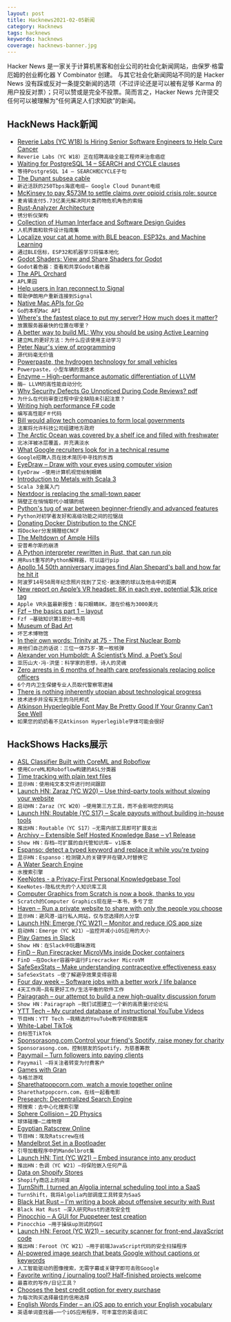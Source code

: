 ```yaml
---
layout: post
title: Hacknews2021-02-05新闻
category: Hacknews
tags: hacknews
keywords: hacknews
coverage: hacknews-banner.jpg
---
```


Hacker News 是一家关于计算机黑客和创业公司的社会化新闻网站，由保罗·格雷厄姆的创业孵化器 Y Combinator 创建。
与其它社会化新闻网站不同的是 Hacker News 没有踩或反对一条提交新闻的选项（不过评论还是可以被有足够 Karma 的用户投反对票）；只可以赞或是完全不投票。简而言之，Hacker News 允许提交任何可以被理解为“任何满足人们求知欲”的新闻。

## HackNews Hack新闻


- [Reverie Labs (YC W18) Is Hiring Senior Software Engineers to Help Cure Cancer](https://jobs.lever.co/reverielabs/3215ba2d-a3be-412b-954d-10e1e75eb078)
- `Reverie Labs（YC W18）正在招聘高级全能工程师来治愈癌症`
- [Waiting for PostgreSQL 14 – SEARCH and CYCLE clauses](https://www.depesz.com/2021/02/04/waiting-for-postgresql-14-search-and-cycle-clauses/)
- `等待PostgreSQL 14 – SEARCH和CYCLE子句`
- [The Dunant subsea cable](https://cloud.google.com/blog/products/infrastructure/googles-dunant-subsea-cable-is-now-ready-for-service)
- `新近活跃的250Tbps海底电缆– Google Cloud Dunant电缆`
- [McKinsey to pay $573M to settle claims over opioid crisis role: source](https://www.reuters.com/article/us-usa-mckinsey-idUSKBN2A405Q)
- `麦肯锡支付5.73亿美元解决阿片类药物危机角色的索赔`
- [Rust-Analyzer Architecture](https://github.com/rust-analyzer/rust-analyzer/blob/master/docs/dev/architecture.md)
- `锈分析仪架构`
- [Collection of Human Interface and Software Design Guides](http://www.geofcrowl.com/blog/articles/2020/2/17/collection-higs/)
- `人机界面和软件设计指南集`
- [Localize your cat at home with BLE beacon, ESP32s, and Machine Learning](https://github.com/filipsPL/cat-localizer)
- `通过BLE信标，ESP32和机器学习将猫本地化`
- [Godot Shaders: View and Share Shaders for Godot](https://godotshaders.com/)
- `Godot着色器：查看和共享Godot着色器`
- [The APL Orchard](https://www.dyalog.com/blog/2021/02/the-apl-orchard/)
- `APL果园`
- [Help users in Iran reconnect to Signal](https://signal.org/blog/help-iran-reconnect/)
- `帮助伊朗用户重新连接到Signal`
- [Native Mac APIs for Go](https://github.com/progrium/macdriver)
- `Go的本机Mac API`
- [Where's the fastest place to put my server? How much does it matter?](http://calpaterson.com/latency.html)
- `放置服务器最快的位置在哪里？`
- [A better way to build ML: Why you should be using Active Learning](https://humanloop.com/blog/why-you-should-be-using-active-learning/)
- `建立ML的更好方法：为什么应该使用主动学习`
- [Peter Naur's view of programming](https://hiringengineersbook.com/post/autonomy)
- `源代码毫无价值`
- [Powerpaste, the hydrogen technology for small vehicles](https://www.fraunhofer.de/en/press/research-news/2021/february-2021/hydrogen-powered-drives-for-e-scooters.html)
- `Powerpaste，小型车辆的氢技术`
- [Enzyme – High-performance automatic differentiation of LLVM](https://enzyme.mit.edu/)
- `酶– LLVM的高性能自动分化`
- [Why Security Defects Go Unnoticed During Code Reviews? pdf](http://amiangshu.com/papers/paul-ICSE-2021.pdf)
- `为什么在代码审查过程中安全缺陷未引起注意？ `
- [Writing high performance F# code](https://bartoszsypytkowski.com/writing-high-performance-f-code/)
- `编写高性能F＃代码`
- [Bill would allow tech companies to form local governments](https://www.reviewjournal.com/news/politics-and-government/2021-legislature/bill-would-allow-tech-companies-to-create-local-governments-2272887/)
- `法案将允许科技公司组建地方政府`
- [The Arctic Ocean was covered by a shelf ice and filled with freshwater](https://www.awi.de/en/about-us/service/press/single-view/arktischer-ozean-bedeckt-von-schelfeisen-und-voller-suesswasser.html)
- `北冰洋被冰层覆盖，并充满淡水`
- [What Google recruiters look for in a technical resume](https://leetresumes.com/blog/what-google-recruiters-look-for-in-a-technical-resume)
- `Google招聘人员在技术简历中寻找的东西`
- [EyeDraw – Draw with your eyes using computer vision](https://fabridigua.medium.com/eyedraw-how-to-draw-with-your-eyes-using-computer-vision-226317501e6a)
- `EyeDraw –使用计算机视觉绘制眼睛`
- [Introduction to Metals with Scala 3](https://medium.com/virtuslab/introduction-to-metals-with-scala-3-79ebf3120a95)
- `Scala 3金属入门`
- [Nextdoor is replacing the small-town paper](https://onezero.medium.com/nextdoor-is-quietly-replacing-the-small-town-paper-ca583962c15a)
- `隔壁正在悄悄取代小城镇的纸`
- [Python's tug of war between beginner-friendly and advanced features](https://aroberge.blogspot.com/2021/02/pythons-tug-of-war-between-beginner.html)
- `Python对初学者友好和高级功能之间的拉锯战`
- [Donating Docker Distribution to the CNCF](https://www.docker.com/blog/donating-docker-distribution-to-the-cncf/)
- `将Docker分发捐赠给CNCF`
- [The Meltdown of Ample Hills](https://marker.medium.com/the-shocking-meltdown-of-ample-hills-brooklyns-hottest-ice-cream-company-66b27dc1791d)
- `安普希尔斯的崩溃`
- [A Python interpreter rewritten in Rust, that can run pip](https://rustpython.github.io/featured/2021/01/26/pip-support.html)
- `用Rust重写的Python解释器，可以运行pip`
- [Apollo 14 50th anniversary images find Alan Shepard's ball and how far he hit it](https://www.bbc.com/sport/golf/55927727)
- `阿波罗14号50周年纪念照片找到了艾伦·谢泼德的球以及他击中的距离`
- [New report on Apple’s VR headset: 8K in each eye, potential $3k price tag](https://arstechnica.com/gadgets/2021/02/new-report-on-apples-vr-headset-8k-in-each-eye-potential-3000-price-tag/)
- `Apple VR头盔最新报告：每只眼睛8K，潜在价格为3000美元`
- [Fzf – the basics part 1 – layout](https://qmacro.org/autodidactics/2021/02/02/fzf-the-basics-1-layout/)
- `Fzf –基础知识第1部分–布局`
- [Museum of Bad Art](http://museumofbadart.org/)
- `坏艺术博物馆`
- [In their own words: Trinity at 75 - The First Nuclear Bomb](https://thebulletin.org/2020/07/in-their-own-words-trinity-at-75/)
- `用他们自己的话说：三位一体75岁-第一枚核弹`
- [Alexander von Humboldt: A Scientist’s Mind, a Poet’s Soul](https://www.thenewatlantis.com/publications/a-scientists-mind-a-poets-soul)
- `亚历山大·冯·洪堡：科学家的思想，诗人的灵魂`
- [Zero arrests in 6 months of health care professionals replacing police officers](https://denverite.com/2021/02/02/in-the-first-six-months-of-health-care-professionals-replacing-police-officers-no-one-they-encountered-was-arrested/)
- `6个月内卫生保健专业人员取代警察零逮捕`
- [There is nothing inherently utopian about technological progress](https://culture.io/manifesto)
- `技术进步并没有天生的乌托邦式`
- [Atkinson Hyperlegible Font May Be Pretty Good If Your Granny Can't See Well](https://christiantietze.de/posts/2021/01/hyperlegible-font/)
- `如果您的奶奶看不见Atkinson Hyperlegible字体可能会很好`


## HackShows Hacks展示

- [ ASL Classifier Built with CoreML and Roboflow](https://github.com/narner/ASL-Classifier-Demo)
- `使用CoreML和Roboflow构建的ASL分类器`
- [ Time tracking with plain text files](https://github.com/jotaen/klog)
- `显示HN：使用纯文本文件进行时间跟踪`
- [Launch HN: Zaraz (YC W20) – Use third-party tools without slowing your website](item?id=26002657)
- `启动HN：Zaraz（YC W20）–使用第三方工具，而不会影响您的网站`
- [Launch HN: Routable (YC S17) – Scale payouts without building in-house tools](item?id=26004340)
- `推出HN：Routable（YC S17）–无需内部工具即可扩展支出`
- [ Archivy – Extensible Self Hosted Knowledge Base – v1 Release](https://archivy.github.io)
- `Show HN：存档–可扩展的自托管知识库– v1版本`
- [ Espanso: detect a typed keyword and replace it while you're typing](https://espanso.org/)
- `显示HN：Espanso：检测键入的关键字并在键入时替换它`
- [ A Water Search Engine](https://findtap.com/)
- `水搜索引擎`
- [ KeeNotes - a Privacy-First Personal Knowledgebase Tool](https://github.com/keevol/keenotes-desktop)
- `KeeNotes-隐私优先的个人知识库工具`
- [ Computer Graphics from Scratch is now a book, thanks to you](https://nostarch.com/computer-graphics-scratch)
- `Scratch的Computer Graphics现在是一本书，多亏了您`
- [ Haven – Run a private website to share with only the people you choose](https://havenweb.org/)
- `显示HN：避风港-运行私人网站，仅与您选择的人分享`
- [Launch HN: Emerge (YC W21) – Monitor and reduce iOS app size](item?id=26014180)
- `启动HN：Emerge（YC W21）–监控并减小iOS应用的大小`
- [ Play Games in Slack](https://bored.social/)
- `Show HN：在Slack中玩趣味游戏`
- [ FinD – Run Firecracker MicroVMs inside Docker containers](https://github.com/anyfiddle/find)
- `FinD –在Docker容器中运行Firecracker MicroVM`
- [ SafeSexStats – Make understanding contraceptive effectiveness easy](https://safesexstats.com/)
- `SafeSexStats –使了解避孕效果变得容易`
- [ Four day week – Software jobs with a better work / life balance](https://www.fourdayweek.io/)
- `4天工作周–具有更好工作/生活平衡的软件工作`
- [ Pairagraph – our attempt to build a new high-quality discussion forum](http://pairagraph.com)
- `Show HN：Pairagraph –我们试图建立一个新的高质量讨论论坛`
- [ YTT Tech – My curated database of instructional YouTube Videos](https://ytt-tech.com)
- `节目HN：YTT Tech –我精选的YouTube教学视频数据库`
- [ White-Label TikTok](https://alvin5.com)
- `白标签TikTok`
- [ Sponsorasong.com,Control your friend's Spotify, raise money for charity](https://sponsorasong.com)
- `Sponsorasong.com，控制朋友的Spotify，为慈善筹款`
- [ Payymail – Turn followers into paying clients](https://payymail.com)
- `Payymail –将关注者转变为付费客户`
- [ Games with Gran](https://www.gameswithgran.com/)
- `与格兰游戏`
- [ Sharethatpopcorn.com, watch a movie together online](https://www.sharethatpopcorn.com/)
- `Sharethatpopcorn.com，在线一起看电影`
- [ Presearch: Decentralized Search Engine](https://presearch.org)
- `预搜索：去中心化搜索引擎`
- [ Sphere Collision – 2D Physics](https://github.com/victorqribeiro/sphereCollision)
- `球体碰撞–二维物理`
- [ Egyptian Ratscrew Online](https://playcards.club)
- `节目HN：埃及Ratscrew在线`
- [ Mandelbrot Set in a Bootloader](https://github.com/encse/bootloader)
- `引导加载程序中的Mandelbrot集`
- [Launch HN: Tint (YC W21) – Embed insurance into any product](item?id=26026526)
- `推出HN：色调（YC W21）–将保险嵌入任何产品`
- [ Data on Shopify Stores](https://shopgram.io)
- `Shopify商店上的间谍`
- [ TurnShift, I turned an Algolia internal scheduling tool into a SaaS](https://turnshift.app/)
- `TurnShift，我将Algolia内部调度工具转变为SaaS`
- [ Black Hat Rust – I'm writing a book about offensive security with Rust](https://academy.kerkour.com/black-hat-rust)
- `Black Hat Rust –深入研究Rust的进攻安全性`
- [ Pinocchio – A GUI for Puppeteer test creation](https://github.com/oslabs-beta/pinocchio)
- `Pinocchio –用于操纵up测试的GUI`
- [Launch HN: Feroot (YC W21) – security scanner for front-end JavaScript code](item?id=26024912)
- `推出HN：Feroot（YC W21）–用于前端JavaScript代码的安全扫描程序`
- [ AI-powered image search that beats Google without captions or keywords](https://evertrove.co/)
- `人工智能驱动的图像搜索，无需字幕或关键字即可击败Google`
- [ Favorite writing / journaling tool? Half-finished projects welcome](item?id=26030256)
- `最喜欢的写作/日记工具？`
- [ Chooses the best credit option for every purchase](https://www.motemoney.com/)
- `为每次购买选择最佳的信用选择`
- [ English Words Finder – an iOS app to enrich your English vocabulary](https://apps.apple.com/app/id1538553482)
- `英语单词查找器–一个iOS应用程序，可丰富您的英语词汇`

